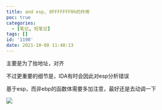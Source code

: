 ```yaml
---
title: and esp, 0FFFFFFF0h的作用
poc: true
categories:
  - [笔记, 短笔记]
tags: []
id: '1198'
date: 2021-10-08 11:40:13
---
```


主要是为了抬地址，对齐

不过更重要的细节是，IDA有时会因此对esp分析错误

基于esp，而非ebp的函数体需要多加注意，最好还是去动调一下

![](https://raw.githubusercontent.com/Valkierja/ALLPIC/main/img/202303181101059.png)